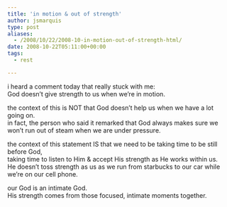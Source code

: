 ```yaml
---
title: 'in motion & out of strength'
author: jsmarquis
type: post
aliases:
  - /2008/10/22/2008-10-in-motion-out-of-strength-html/
date: 2008-10-22T05:11:00+00:00
tags:
  - rest

---
```

i heard a comment today that really stuck with me:  
God doesn&#8217;t give strength to us when we&#8217;re in motion.

the context of this is NOT that God doesn&#8217;t help us when we have a lot going on.  
in fact, the person who said it remarked that God always makes sure we won&#8217;t run out of steam when we are under pressure.

the context of this statement IS that we need to be taking time to be still before God,  
taking time to listen to Him & accept His strength as He works within us.  
He doesn&#8217;t toss strength as us as we run from starbucks to our car while we&#8217;re on our cell phone.

our God is an intimate God.  
His strength comes from those focused, intimate moments together.